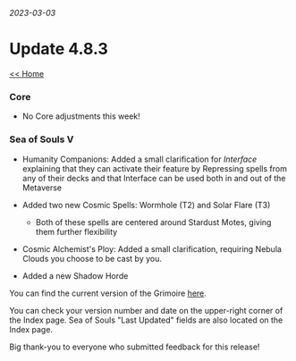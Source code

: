 _2023-03-03_
# Update 4.8.3

[<< Home](https://grimoireofheart.github.io)

### Core
* No Core adjustments this week!

### Sea of Souls V
* Humanity Companions: Added a small clarification for *Interface* explaining that they can activate their feature by Repressing spells from any of their decks and that Interface can be used both in and out of the Metaverse

* Added two new Cosmic Spells: Wormhole (T2) and Solar Flare (T3)
	* Both of these spells are centered around Stardust Motes, giving them further flexibility

* Cosmic Alchemist's Ploy: Added a small clarification, requiring Nebula Clouds you choose to be cast by you.

* Added a new Shadow Horde

You can find the current version of the Grimoire [here](https://github.com/grimoireofheart/grimoireofheart.github.io/raw/main/Resources/Grimoire%20of%20the%20Heart%20[Core%20Rulebook].pdf).

You can check your version number and date on the upper-right corner of the Index page. Sea of Souls "Last Updated" fields are also located on the Index page. 

Big thank-you to everyone who submitted feedback for this release!
